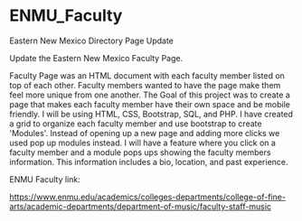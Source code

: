 # ENMU_Faculty
Eastern New Mexico Directory Page Update

Update the Eastern New Mexico Faculty Page.

Faculty Page was an HTML document with each faculty member listed on top of each other. Faculty members wanted to have the page make them feel more unique from one another. The Goal of this project was to create a page that makes each faculty member have their own space and be mobile friendly. I will be using HTML, CSS, Bootstrap, SQL, and PHP. I have created a grid to organize each faculty member and use bootstrap to create 'Modules'. Instead of opening up a new page and adding more clicks we used pop up modules instead. I will have a feature where you click on a faculty member and a module pops ups showing the faculty members information. This information includes a bio, location, and past experience.

ENMU Faculty link:

https://www.enmu.edu/academics/colleges-departments/college-of-fine-arts/academic-departments/department-of-music/faculty-staff-music
